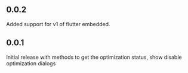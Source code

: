 ## 0.0.2

Added support for v1 of flutter embedded.

## 0.0.1

Initial release with methods to get the optimization status, show disable optimization dialogs